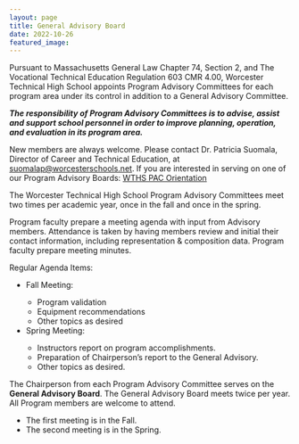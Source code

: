 ```yaml
---
layout: page
title: General Advisory Board
date: 2022-10-26
featured_image:
---
```


Pursuant to Massachusetts General Law Chapter 74, Section 2, and The Vocational Technical Education Regulation 603 CMR 4.00, Worcester Technical High School appoints Program Advisory Committees for each program area under its control in addition to a General Advisory Committee.

***The responsibility of Program Advisory Committees is to advise, assist and support school personnel in order to improve planning, operation, and evaluation in its program area.***

New members are always welcome.  Please contact Dr. Patricia Suomala, Director of Career and Technical Education, at [suomalap@worcesterschools.net](mailto:suomalap@worcesterschools.net). If you are interested in serving on one of our Program Advisory Boards: [WTHS PAC Orientation](https://docs.google.com/document/d/1NEl0ikAoGQgmdWYit6ws6MEaWgb6wJCSMFs6bEqQfxY/edit)

The Worcester Technical High School Program Advisory Committees meet two times per academic year, once in the fall and once in the spring.

Program faculty prepare a meeting agenda with input from Advisory members.
Attendance is taken by having members review and initial their contact information, including representation & composition data.
Program faculty prepare meeting minutes.

Regular Agenda Items:
<ul style="padding-left: 30px">
    <li>Fall Meeting:</li>
        <ul style="padding-left: 20px">
            <li> Program validation </li>
            <li> Equipment recommendations </li>
            <li> Other topics as desired </li>
        </ul>
    <li>Spring Meeting:</li>
        <ul style="padding-left: 20px">
            <li>Instructors report on program accomplishments.</li>
            <li>Preparation of Chairperson’s report to the General Advisory.</li>
            <li>Other topics as desired.</li>
        </ul>
</ul>

The Chairperson from each Program Advisory Committee serves on the **General Advisory Board**.  The General Advisory Board meets twice per year.  All  Program members are welcome to attend.
<ul style="padding-left: 30px">
    <li>The first meeting is in the Fall.</li>
    <li>The second meeting is in the Spring.</li>
</ul>